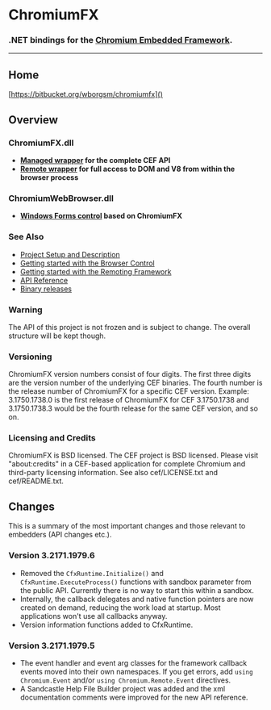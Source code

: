 # ChromiumFX #

### .NET bindings for the [Chromium Embedded Framework](https://code.google.com/p/chromiumembedded/). ###
----------

## Home ##
[https://bitbucket.org/wborgsm/chromiumfx]()

## Overview ##

### ChromiumFX.dll ###

* **[Managed wrapper](http://chromiumfx.bitbucket.org/api/html/N_Chromium.htm) for the complete CEF API**
* **[Remote wrapper](http://chromiumfx.bitbucket.org/api/html/N_Chromium_Remote.htm) for full access to DOM and V8 from within the browser process**

### ChromiumWebBrowser.dll ###

* **[Windows Forms control](http://chromiumfx.bitbucket.org/api/html/N_Chromium_WebBrowser.htm) based on ChromiumFX**

### See Also ###

* [Project Setup and Description](https://bitbucket.org/wborgsm/chromiumfx/wiki/Project)
* [Getting started with the Browser Control](https://bitbucket.org/wborgsm/chromiumfx/wiki/Walkthrough_01) 
* [Getting started with the Remoting Framework](https://bitbucket.org/wborgsm/chromiumfx/wiki/Walkthrough_02)
* [API Reference](http://chromiumfx.bitbucket.org/api/)
* [Binary releases](https://bitbucket.org/wborgsm/chromiumfx/downloads)

### Warning ###
The API of this project is not frozen and is subject to change. The overall structure will be kept though.

### Versioning ###

ChromiumFX version numbers consist of four digits. The first three digits are the version number of the underlying CEF binaries. The fourth number is the release number of ChromiumFX for a specific CEF version. Example: 3.1750.1738.0 is the first release of ChromiumFX for CEF 3.1750.1738 and 3.1750.1738.3 would be the fourth release for the same CEF version, and so on.

### Licensing and Credits ###

ChromiumFX is BSD licensed. The CEF project is BSD licensed. Please visit
"about:credits" in a CEF-based application for complete Chromium and third-party
licensing information. See also cef/LICENSE.txt and cef/README.txt.


## Changes ##

This is a summary of the most important changes and those relevant to embedders (API changes etc.).

### Version 3.2171.1979.6 ###

* Removed the `CfxRuntime.Initialize()` and `CfxRuntime.ExecuteProcess()` functions with sandbox parameter from the public API. Currently there is no way to start this within a sandbox. 
* Internally, the callback delegates and native function pointers are now created on demand, reducing the work load at startup. Most applications won't use all callbacks anyway. 
* Version information functions added to CfxRuntime.

### Version 3.2171.1979.5 ###

* The event handler and event arg classes for the framework callback events moved into their own namespaces. If you get errors, add `using Chromium.Event` and/or `using Chromium.Remote.Event` directives.
* A Sandcastle Help File Builder project was added and the xml documentation comments were improved for the new API reference.
